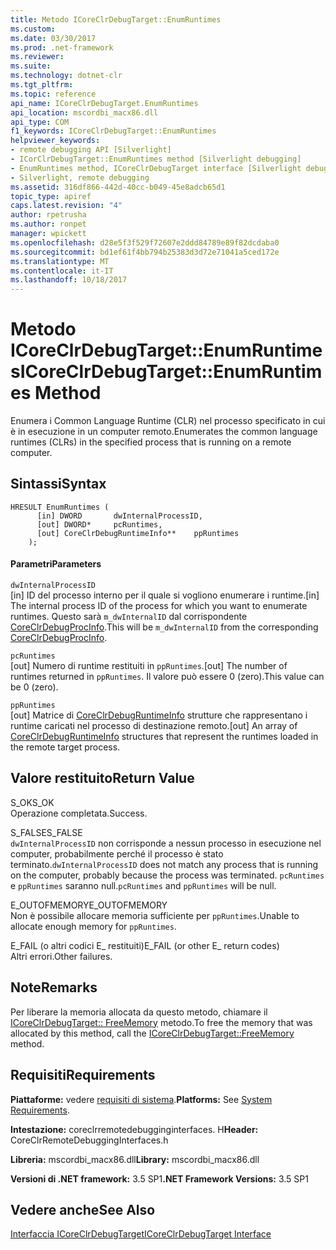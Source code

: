 ```yaml
---
title: Metodo ICoreClrDebugTarget::EnumRuntimes
ms.custom: 
ms.date: 03/30/2017
ms.prod: .net-framework
ms.reviewer: 
ms.suite: 
ms.technology: dotnet-clr
ms.tgt_pltfrm: 
ms.topic: reference
api_name: ICoreClrDebugTarget.EnumRuntimes
api_location: mscordbi_macx86.dll
api_type: COM
f1_keywords: ICoreClrDebugTarget::EnumRuntimes
helpviewer_keywords:
- remote debugging API [Silverlight]
- ICorClrDebugTarget::EnumRuntimes method [Silverlight debugging]
- EnumRuntimes method, ICoreClrDebugTarget interface [Silverlight debugging]
- Silverlight, remote debugging
ms.assetid: 316df866-442d-40cc-b049-45e8adcb65d1
topic_type: apiref
caps.latest.revision: "4"
author: rpetrusha
ms.author: ronpet
manager: wpickett
ms.openlocfilehash: d28e5f3f529f72607e2ddd84789e89f82dcdaba0
ms.sourcegitcommit: bd1ef61f4bb794b25383d3d72e71041a5ced172e
ms.translationtype: MT
ms.contentlocale: it-IT
ms.lasthandoff: 10/18/2017
---
```

# <a name="icoreclrdebugtargetenumruntimes-method"></a><span data-ttu-id="917ce-102">Metodo ICoreClrDebugTarget::EnumRuntimes</span><span class="sxs-lookup"><span data-stu-id="917ce-102">ICoreClrDebugTarget::EnumRuntimes Method</span></span>
<span data-ttu-id="917ce-103">Enumera i Common Language Runtime (CLR) nel processo specificato in cui è in esecuzione in un computer remoto.</span><span class="sxs-lookup"><span data-stu-id="917ce-103">Enumerates the common language runtimes (CLRs) in the specified process that is running on a remote computer.</span></span>  
  
## <a name="syntax"></a><span data-ttu-id="917ce-104">Sintassi</span><span class="sxs-lookup"><span data-stu-id="917ce-104">Syntax</span></span>  
  
```  
HRESULT EnumRuntimes (  
      [in] DWORD       dwInternalProcessID,  
      [out] DWORD*     pcRuntimes,  
      [out] CoreClrDebugRuntimeInfo**    ppRuntimes  
    );  
```  
  
#### <a name="parameters"></a><span data-ttu-id="917ce-105">Parametri</span><span class="sxs-lookup"><span data-stu-id="917ce-105">Parameters</span></span>  
 `dwInternalProcessID`  
 <span data-ttu-id="917ce-106">[in] ID del processo interno per il quale si vogliono enumerare i runtime.</span><span class="sxs-lookup"><span data-stu-id="917ce-106">[in] The internal process ID of the process for which you want to enumerate runtimes.</span></span> <span data-ttu-id="917ce-107">Questo sarà `m_dwInternalID` dal corrispondente [CoreClrDebugProcInfo](../../../../docs/framework/unmanaged-api/debugging/coreclrdebugprocinfo-structure.md).</span><span class="sxs-lookup"><span data-stu-id="917ce-107">This will be `m_dwInternalID` from the corresponding [CoreClrDebugProcInfo](../../../../docs/framework/unmanaged-api/debugging/coreclrdebugprocinfo-structure.md).</span></span>  
  
 `pcRuntimes`  
 <span data-ttu-id="917ce-108">[out] Numero di runtime restituiti in `ppRuntimes`.</span><span class="sxs-lookup"><span data-stu-id="917ce-108">[out] The number of runtimes returned in `ppRuntimes`.</span></span> <span data-ttu-id="917ce-109">Il valore può essere 0 (zero).</span><span class="sxs-lookup"><span data-stu-id="917ce-109">This value can be 0 (zero).</span></span>  
  
 `ppRuntimes`  
 <span data-ttu-id="917ce-110">[out] Matrice di [CoreClrDebugRuntimeInfo](../../../../docs/framework/unmanaged-api/debugging/coreclrdebugruntimeinfo-structure.md) strutture che rappresentano i runtime caricati nel processo di destinazione remoto.</span><span class="sxs-lookup"><span data-stu-id="917ce-110">[out] An array of [CoreClrDebugRuntimeInfo](../../../../docs/framework/unmanaged-api/debugging/coreclrdebugruntimeinfo-structure.md) structures that represent the runtimes loaded in the remote target process.</span></span>  
  
## <a name="return-value"></a><span data-ttu-id="917ce-111">Valore restituito</span><span class="sxs-lookup"><span data-stu-id="917ce-111">Return Value</span></span>  
 <span data-ttu-id="917ce-112">S_OK</span><span class="sxs-lookup"><span data-stu-id="917ce-112">S_OK</span></span>  
 <span data-ttu-id="917ce-113">Operazione completata.</span><span class="sxs-lookup"><span data-stu-id="917ce-113">Success.</span></span>  
  
 <span data-ttu-id="917ce-114">S_FALSE</span><span class="sxs-lookup"><span data-stu-id="917ce-114">S_FALSE</span></span>  
 <span data-ttu-id="917ce-115">`dwInternalProcessID` non corrisponde a nessun processo in esecuzione nel computer, probabilmente perché il processo è stato terminato.</span><span class="sxs-lookup"><span data-stu-id="917ce-115">`dwInternalProcessID` does not match any process that is running on the computer, probably because the process was terminated.</span></span> <span data-ttu-id="917ce-116">`pcRuntimes` e `ppRuntimes` saranno null.</span><span class="sxs-lookup"><span data-stu-id="917ce-116">`pcRuntimes` and `ppRuntimes` will be null.</span></span>  
  
 <span data-ttu-id="917ce-117">E_OUTOFMEMORY</span><span class="sxs-lookup"><span data-stu-id="917ce-117">E_OUTOFMEMORY</span></span>  
 <span data-ttu-id="917ce-118">Non è possibile allocare memoria sufficiente per `ppRuntimes`.</span><span class="sxs-lookup"><span data-stu-id="917ce-118">Unable to allocate enough memory for `ppRuntimes`.</span></span>  
  
 <span data-ttu-id="917ce-119">E_FAIL (o altri codici E_ restituiti)</span><span class="sxs-lookup"><span data-stu-id="917ce-119">E_FAIL (or other E_ return codes)</span></span>  
 <span data-ttu-id="917ce-120">Altri errori.</span><span class="sxs-lookup"><span data-stu-id="917ce-120">Other failures.</span></span>  
  
## <a name="remarks"></a><span data-ttu-id="917ce-121">Note</span><span class="sxs-lookup"><span data-stu-id="917ce-121">Remarks</span></span>  
 <span data-ttu-id="917ce-122">Per liberare la memoria allocata da questo metodo, chiamare il [ICoreClrDebugTarget:: FreeMemory](../../../../docs/framework/unmanaged-api/debugging/icoreclrdebugtarget-freememory-method.md) metodo.</span><span class="sxs-lookup"><span data-stu-id="917ce-122">To free the memory that was allocated by this method, call the [ICoreClrDebugTarget::FreeMemory](../../../../docs/framework/unmanaged-api/debugging/icoreclrdebugtarget-freememory-method.md) method.</span></span>  
  
## <a name="requirements"></a><span data-ttu-id="917ce-123">Requisiti</span><span class="sxs-lookup"><span data-stu-id="917ce-123">Requirements</span></span>  
 <span data-ttu-id="917ce-124">**Piattaforme:** vedere [requisiti di sistema](../../../../docs/framework/get-started/system-requirements.md).</span><span class="sxs-lookup"><span data-stu-id="917ce-124">**Platforms:** See [System Requirements](../../../../docs/framework/get-started/system-requirements.md).</span></span>  
  
 <span data-ttu-id="917ce-125">**Intestazione:** coreclrremotedebugginginterfaces. H</span><span class="sxs-lookup"><span data-stu-id="917ce-125">**Header:** CoreClrRemoteDebuggingInterfaces.h</span></span>  
  
 <span data-ttu-id="917ce-126">**Libreria:** mscordbi_macx86.dll</span><span class="sxs-lookup"><span data-stu-id="917ce-126">**Library:** mscordbi_macx86.dll</span></span>  
  
 <span data-ttu-id="917ce-127">**Versioni di .NET framework:** 3.5 SP1</span><span class="sxs-lookup"><span data-stu-id="917ce-127">**.NET Framework Versions:** 3.5 SP1</span></span>  
  
## <a name="see-also"></a><span data-ttu-id="917ce-128">Vedere anche</span><span class="sxs-lookup"><span data-stu-id="917ce-128">See Also</span></span>  
 [<span data-ttu-id="917ce-129">Interfaccia ICoreClrDebugTarget</span><span class="sxs-lookup"><span data-stu-id="917ce-129">ICoreClrDebugTarget Interface</span></span>](../../../../docs/framework/unmanaged-api/debugging/icoreclrdebugtarget-interface.md)
